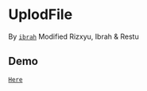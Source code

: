 # UplodFile

By [`ibrah`](https://github.com/ibrahKrep) Modified Rizxyu, Ibrah & Restu

## Demo

[`Here`](https://dragonupfile.herokuapp.com/)
